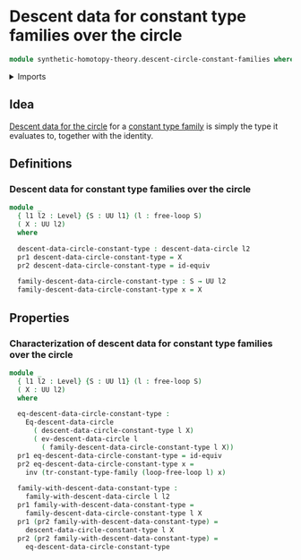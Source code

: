 # Descent data for constant type families over the circle

```agda
module synthetic-homotopy-theory.descent-circle-constant-families where
```

<details><summary>Imports</summary>

```agda
open import foundation.constant-type-families
open import foundation.dependent-pair-types
open import foundation.equivalences
open import foundation.identity-types
open import foundation.universe-levels

open import synthetic-homotopy-theory.descent-circle
open import synthetic-homotopy-theory.free-loops
```

</details>

## Idea

[Descent data for the circle](synthetic-homotopy-theory.descent-circle.md) for a
[constant type family](foundation.constant-type-families.md) is simply the type
it evaluates to, together with the identity.

## Definitions

### Descent data for constant type families over the circle

```agda
module _
  { l1 l2 : Level} {S : UU l1} (l : free-loop S)
  ( X : UU l2)
  where

  descent-data-circle-constant-type : descent-data-circle l2
  pr1 descent-data-circle-constant-type = X
  pr2 descent-data-circle-constant-type = id-equiv

  family-descent-data-circle-constant-type : S → UU l2
  family-descent-data-circle-constant-type x = X
```

## Properties

### Characterization of descent data for constant type families over the circle

```agda
module _
  { l1 l2 : Level} {S : UU l1} (l : free-loop S)
  ( X : UU l2)
  where

  eq-descent-data-circle-constant-type :
    Eq-descent-data-circle
      ( descent-data-circle-constant-type l X)
      ( ev-descent-data-circle l
        ( family-descent-data-circle-constant-type l X))
  pr1 eq-descent-data-circle-constant-type = id-equiv
  pr2 eq-descent-data-circle-constant-type x =
    inv (tr-constant-type-family (loop-free-loop l) x)

  family-with-descent-data-constant-type :
    family-with-descent-data-circle l l2
  pr1 family-with-descent-data-constant-type =
    family-descent-data-circle-constant-type l X
  pr1 (pr2 family-with-descent-data-constant-type) =
    descent-data-circle-constant-type l X
  pr2 (pr2 family-with-descent-data-constant-type) =
    eq-descent-data-circle-constant-type
```
